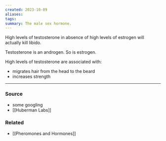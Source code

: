 ```yaml
---
created: 2023-10-09
aliases: 
tags: 
summary: The male sex hormone.
---
```

High levels of testosterone in absence of high levels of estrogen will actually kill libido. 

Testosterone is an androgen. So is estrogen.

High levels of testosterone are associated with:
- migrates hair from the head to the beard
- increases strength

---
### Source
- some googling
- [[Huberman Labs]]

### Related
- [[Pheromones and Hormones]]